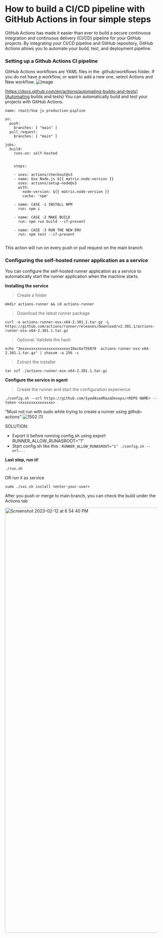 # How to build a CI/CD pipeline with GitHub Actions in four simple steps

GitHub Actions has made it easier than ever to build a secure continuous integration and continuous delivery (CI/CD) pipeline for your GitHub projects. By integrating your CI/CD pipeline and GitHub repository, GitHub Actions allows you to automate your build, test, and deployment pipeline.


### Setting up a Github Actions CI pipeline

GitHub Actions workflows are YAML files in the .github/workflows folder. If you do not have a workflow, or want to add a new one, select Actions and New workflow.
![image](https://user-images.githubusercontent.com/71556060/218312062-cef4b435-2e6f-4009-a628-dff11c3b6f42.png)

[https://docs.github.com/en/actions/automating-builds-and-tests](Automating builds and tests) You can automatically build and test your projects with GitHub Actions. 

```
name: react/Vue js production-pipline

on:
  push:
    branches: [ "main" ]
  pull_request:
    branches: [ "main" ]

jobs:
  build:
    runs-on: self-hosted


    steps:
    
    - uses: actions/checkout@v3
    - name: Use Node.js ${{ matrix.node-version }}
      uses: actions/setup-node@v3
      with:
        node-version: ${{ matrix.node-version }}
        cache: 'npm'

    - name: CASE -1 INSTALL NPM
      run: npm i
      
    - name: CASE -2 MAKE BUILD
      run: npm run build --if-present
      
    - name: CASE -3 RUN THE NEW ENV
      run: npm test --if-present
      
```
This action will run on every push or pull request on the main branch.

### Configuring the self-hosted runner application as a service
You can configure the self-hosted runner application as a service to automatically start the runner application when the machine starts.

**Installing the service**
> Create a folder
```
mkdir actions-runner && cd actions-runner
```
> Download the latest runner package
```
curl -o actions-runner-osx-x64-2.301.1.tar.gz -L https://github.com/actions/runner/releases/download/v2.301.1/actions-runner-osx-x64-2.301.1.tar.gz
```
> Optional: Validate the hash
```
echo "3exxxxxxxxxxxxxxxxxxxxxx10ac6a75b878  actions-runner-osx-x64-2.301.1.tar.gz" | shasum -a 256 -c
```
> Extract the installer
```
tar xzf ./actions-runner-osx-x64-2.301.1.tar.gz
```
**Configure the service in agent**
> Create the runner and start the configuration experience
```
./config.sh --url https://github.com/SyedAsadRazaDevops/<REPO NAME> --token <xxxxxxxxxxxxxxx>
```
"Must not run with sudo while trying to create a runner using github-actions"
![1502 (1)](https://user-images.githubusercontent.com/71556060/218314246-beaac109-691e-4deb-a362-972c4230a73f.png)

SOLUTION:
- Export it before running config.sh using export RUNNER_ALLOW_RUNASROOT="1"
- Start config.sh like this : `RUNNER_ALLOW_RUNASROOT="1" ./config.sh --url...`

**Last step, run it!**
```
./run.sh
```
OR run it as service
```
sudo ./svc.sh install <enter-your-user>
```
After you push or merge to main branch, you can check the build under the Actions tab

<img width="1395" alt="Screenshot 2023-02-12 at 6 54 40 PM" src="https://user-images.githubusercontent.com/71556060/218315198-17cd6613-dc7e-4886-95bd-7ff855de5581.png">





